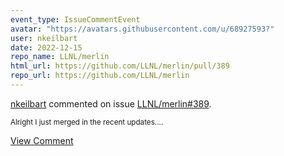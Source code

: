 ```yaml
---
event_type: IssueCommentEvent
avatar: "https://avatars.githubusercontent.com/u/68927593?"
user: nkeilbart
date: 2022-12-15
repo_name: LLNL/merlin
html_url: https://github.com/LLNL/merlin/pull/389
repo_url: https://github.com/LLNL/merlin
---
```


<a href='https://github.com/nkeilbart' target='_blank'>nkeilbart</a> commented on issue <a href='https://github.com/LLNL/merlin/pull/389' target='_blank'>LLNL/merlin#389</a>.

<small>Alright I just merged in the recent updates....</small>

<a href='https://github.com/LLNL/merlin/pull/389' target='_blank'>View Comment</a>